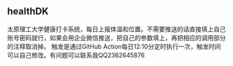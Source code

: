 ## healthDK
太原理工大学健康打卡系统，每日上报体温和位置。不需要推送的话直接填上自己账号密码就行，如果会用企业微信推送，把自己的参数填上，再把相应的调用部分的注释取消掉。
触发是通过GitHub Action每日12:10分定时执行一次，触发时间可以自己修改。有问题可以联系我QQ2362645876
